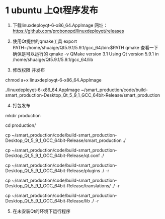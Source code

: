 # 1 ubuntu 上Qt程序发布
1. 下载linuxdeployqt-6-x86_64.AppImage 网址：
https://github.com/probonopd/linuxdeployqt/releases
2. 使用Qt提供的qmake工具
export PATH=/home/shuaige/Qt5.9.1/5.9.1/gcc_64/bin:$PATH
qmake 查看一下 确保是可以运行的
qmake -v
QMake version 3.1
Using Qt version 5.9.1 in /home/shuaige/Qt5.9.1/5.9.1/gcc_64/lib

3. 修改权限 并发布

chmod a+x linuxdeployqt-6-x86_64.AppImage

./linuxdeployqt-6-x86_64.AppImage ~/smart_production/code/build-smart_production-Desktop_Qt_5_9_1_GCC_64bit-Release/smart_production

4. 打包发布

mkdir production

cd production/

cp ~/smart_production/code/build-smart_production-Desktop_Qt_5_9_1_GCC_64bit-Release/smart_production ./

cp ~/smart_production/code/build-smart_production-Desktop_Qt_5_9_1_GCC_64bit-Release/qt.conf ./

cp ~/smart_production/code/build-smart_production-Desktop_Qt_5_9_1_GCC_64bit-Release/plugins ./ -r

cp ~/smart_production/code/build-smart_production-Desktop_Qt_5_9_1_GCC_64bit-Release/translations/ ./ -r

cp ~/smart_production/code/build-smart_production-Desktop_Qt_5_9_1_GCC_64bit-Release/lib ./ -r

5. 在未安装Qt的环境下运行程序
<!--stackedit_data:
eyJoaXN0b3J5IjpbLTE5MDYxOTc1ODZdfQ==
-->